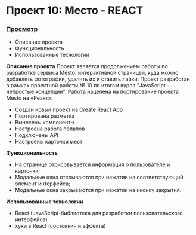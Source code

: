 # Проект 10: Место - REACT

### [Просмотр](https://alb040570.github.io/mesto/)

- Описание проекта
- Функциональность
- Использованные технологии

**Описание проекта**
Проект является продолжением работы по разработке сервиса Mesto: интерактивной страницей, куда можно добавлять фотографии, удалять их и ставить лайки. Проект разработан в рамках проектной работы  № 10 по итогам курса "JavaScript - непростые концепции". Работа нацелена  на портирование проекта Mesto на «Реакт».
- Создан новый проект на Create React App
- Портирована разметка
- Вынесены компоненты
- Настроена работа попапов
- Подключены API
- Настроены карточки мест




**Функциональность**
- На странице отрисовывается информация о пользователе и карточки;
- Модальные окна открываются при нажатии на соответствующий элемент интерфейса;
- Модальные окна закрываются при нажатии на иконку закрытия.


**Использованные технологии**
- React (JavaScript-библиотека для разработки пользовательского интерфейса).
- хуки в React (состояния и эффекта)


